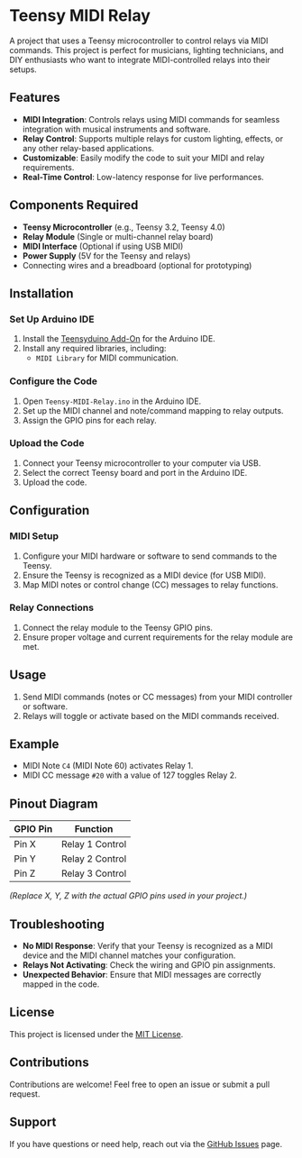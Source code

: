 # Teensy MIDI Relay

A project that uses a Teensy microcontroller to control relays via MIDI commands. This project is perfect for musicians, lighting technicians, and DIY enthusiasts who want to integrate MIDI-controlled relays into their setups.

## Features

- **MIDI Integration**: Controls relays using MIDI commands for seamless integration with musical instruments and software.
- **Relay Control**: Supports multiple relays for custom lighting, effects, or any other relay-based applications.
- **Customizable**: Easily modify the code to suit your MIDI and relay requirements.
- **Real-Time Control**: Low-latency response for live performances.

## Components Required

- **Teensy Microcontroller** (e.g., Teensy 3.2, Teensy 4.0)
- **Relay Module** (Single or multi-channel relay board)
- **MIDI Interface** (Optional if using USB MIDI)
- **Power Supply** (5V for the Teensy and relays)
- Connecting wires and a breadboard (optional for prototyping)

## Installation

### Set Up Arduino IDE

1. Install the [Teensyduino Add-On](https://www.pjrc.com/teensy/teensyduino.html) for the Arduino IDE.
2. Install any required libraries, including:
   - `MIDI Library` for MIDI communication.

### Configure the Code

1. Open `Teensy-MIDI-Relay.ino` in the Arduino IDE.
2. Set up the MIDI channel and note/command mapping to relay outputs.
3. Assign the GPIO pins for each relay.

### Upload the Code

1. Connect your Teensy microcontroller to your computer via USB.
2. Select the correct Teensy board and port in the Arduino IDE.
3. Upload the code.

## Configuration

### MIDI Setup

1. Configure your MIDI hardware or software to send commands to the Teensy.
2. Ensure the Teensy is recognized as a MIDI device (for USB MIDI).
3. Map MIDI notes or control change (CC) messages to relay functions.

### Relay Connections

1. Connect the relay module to the Teensy GPIO pins.
2. Ensure proper voltage and current requirements for the relay module are met.

## Usage

1. Send MIDI commands (notes or CC messages) from your MIDI controller or software.
2. Relays will toggle or activate based on the MIDI commands received.

## Example

- MIDI Note `C4` (MIDI Note 60) activates Relay 1.
- MIDI CC message `#20` with a value of 127 toggles Relay 2.

## Pinout Diagram

| GPIO Pin | Function        |
|----------|-----------------|
| Pin X    | Relay 1 Control |
| Pin Y    | Relay 2 Control |
| Pin Z    | Relay 3 Control |

*(Replace X, Y, Z with the actual GPIO pins used in your project.)*

## Troubleshooting

- **No MIDI Response**: Verify that your Teensy is recognized as a MIDI device and the MIDI channel matches your configuration.
- **Relays Not Activating**: Check the wiring and GPIO pin assignments.
- **Unexpected Behavior**: Ensure that MIDI messages are correctly mapped in the code.

## License

This project is licensed under the [MIT License](LICENSE).

## Contributions

Contributions are welcome! Feel free to open an issue or submit a pull request.

## Support

If you have questions or need help, reach out via the [GitHub Issues](https://github.com/yourusername/Teensy-MIDI-Relay/issues) page.
